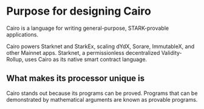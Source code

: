 # Purpose for designing Cairo
Cairo is a language for writing general-purpose, STARK-provable applications.

Cairo powers Starknet and StarkEx, scaling dYdX, Sorare, ImmutableX, and other Mainnet apps. Starknet, a permissionless decentralized Validity-Rollup, uses Cairo as its native smart contract language.

## What makes its processor unique is
Cairo stands out because its programs can be proved. Programs that can be demonstrated by mathematical arguments are known as provable programs.
